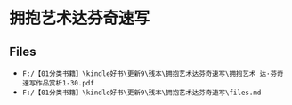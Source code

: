 # 拥抱艺术达芬奇速写

## Files

- `F:/【01分类书籍】\kindle好书\更新9\残本\拥抱艺术达芬奇速写\拥抱艺术 达·芬奇速写作品赏析1-30.pdf`
- `F:/【01分类书籍】\kindle好书\更新9\残本\拥抱艺术达芬奇速写\files.md`
